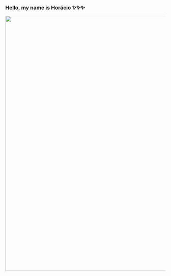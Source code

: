 ### Hello, my name is Horácio ✨✨✨

<img src="https://petepop.ig.com.br/wp-content/uploads/2021/06/reproduc%CC%A7a%CC%83o-instagram.jpg" width="800px">
<!--
**HRCIUS/Hrcius** is a ✨ _special_ ✨ repository because its `README.md` (this file) appears on your GitHub profile.

Here are some ideas to get you started:

- 🔭 I’m currently working on ...
- 🌱 I’m currently learning ...
- 👯 I’m looking to collaborate on ...
- 🤔 I’m looking for help with ...
- 💬 Ask me about ...
- 📫 How to reach me: ...
- 😄 Pronouns: ...
- ⚡ Fun fact: ...
-->
